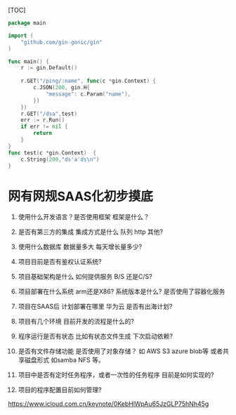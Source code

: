 

[TOC]

```go
package main

import (
	"github.com/gin-gonic/gin"
)

func main() {
	r := gin.Default()
	
	r.GET("/ping/:name", func(c *gin.Context) {
		c.JSON(200, gin.H{
			"message": c.Param("name"),
		})
	})
	r.GET("/dsa",test)
	err := r.Run()
	if err != nil {
		return 
	}
}
func test(c *gin.Context)  {
	c.String(200,"ds'a'ds\n")
}
```

# 网有网规SAAS化初步摸底



1. 使用什么开发语言？是否使用框架 框架是什么？



2. 是否有第三方的集成  集成方式是什么 队列 http 其他?



3. 使用什么数据库 数据量多大 每天增长量多少?



4. 项目目前是否有鉴权认证系统?



5. 项目基础架构是什么 如何提供服务  B/S 还是C/S?



6. 项目部署在什么系统   arm还是X86? 系统版本是什么? 是否使用了容器化服务



7. 项目在SAAS后 计划部署在哪里  华为云  是否有出海计划?



8. 项目有几个环境 目前开发的流程是什么的?



9. 程序运行是否有状态  比如有状态文件生成 下次启动依赖?



10. 是否有文件存储功能 是否使用了对象存储？ 如 AWS S3 azure blob等 或者共享磁盘形式 如samba NFS 等。



11. 项目中是否有定时任务程序，或者一次性的任务程序 目前是如何实现的?



12. 项目的程序配置目前如何管理?



https://www.icloud.com.cn/keynote/0KebHlWpAu65JzGLP75hNh45g





